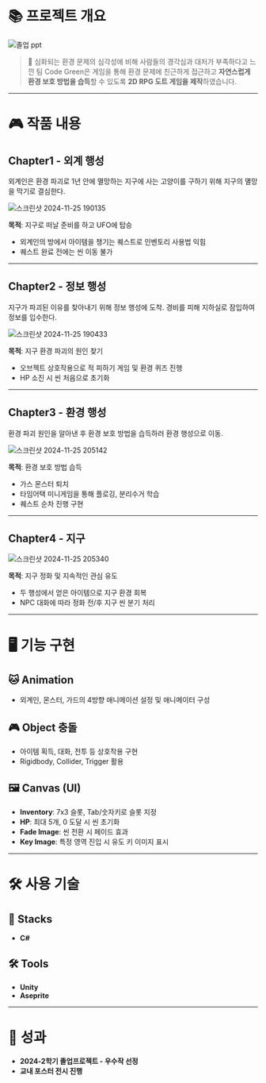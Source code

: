# 📚 프로젝트 개요

![졸업 ppt](https://github.com/user-attachments/assets/87f8bf3e-d8bc-4179-94d0-ffc2eb9b9716)

> 👾 심화되는 환경 문제의 심각성에 비해 사람들의 경각심과 대처가 부족하다고 느낀 팀 Code Green은 게임을 통해 환경 문제에 친근하게 접근하고 **자연스럽게 환경 보호 방법을 습득**할 수 있도록 **2D RPG 도트 게임을 제작**하였습니다.

---

# 🎮 작품 내용

## Chapter1 - 외계 행성

외계인은 환경 파괴로 1년 안에 멸망하는 지구에 사는 고양이를 구하기 위해 지구의 멸망을 막기로 결심한다.


![스크린샷 2024-11-25 190135](https://github.com/user-attachments/assets/b40bd136-582c-4aec-a856-249d75e31142)

**목적**: 지구로 떠날 준비를 하고 UFO에 탑승  
- 외계인의 방에서 아이템을 챙기는 퀘스트로 인벤토리 사용법 익힘  
- 퀘스트 완료 전에는 씬 이동 불가

---

## Chapter2 - 정보 행성

지구가 파괴된 이유를 찾아내기 위해 정보 행성에 도착. 경비를 피해 지하실로 잠입하여 정보를 입수한다.


![스크린샷 2024-11-25 190433](https://github.com/user-attachments/assets/c70d84e5-7816-4ef8-9f93-1084fd404f93)

**목적**: 지구 환경 파괴의 원인 찾기  
- 오브젝트 상호작용으로 적 피하기 게임 및 환경 퀴즈 진행  
- HP 소진 시 씬 처음으로 초기화

---

## Chapter3 - 환경 행성

환경 파괴 원인을 알아낸 후 환경 보호 방법을 습득하러 환경 행성으로 이동.

![스크린샷 2024-11-25 205142](https://github.com/user-attachments/assets/7ca9623b-31b1-41fe-8473-f742bed364b3)


**목적**: 환경 보호 방법 습득  
- 가스 몬스터 퇴치  
- 타임어택 미니게임을 통해 플로깅, 분리수거 학습  
- 퀘스트 순차 진행 구현

---

## Chapter4 - 지구

![스크린샷 2024-11-25 205340](https://github.com/user-attachments/assets/d8d7ed65-8bca-43b9-b017-f6be45b3f318)


**목적**: 지구 정화 및 지속적인 관심 유도  
- 두 행성에서 얻은 아이템으로 지구 환경 회복  
- NPC 대화에 따라 정화 전/후 지구 씬 분기 처리

---

# 🖥️ 기능 구현

## 🐱 Animation
- 외계인, 몬스터, 가드의 4방향 애니메이션 설정 및 애니메이터 구성

## 🎮 Object 충돌
- 아이템 획득, 대화, 전투 등 상호작용 구현  
- Rigidbody, Collider, Trigger 활용

## 🖼️ Canvas (UI)
- **Inventory**: 7x3 슬롯, Tab/숫자키로 슬롯 지정  
- **HP**: 최대 5개, 0 도달 시 씬 초기화  
- **Fade Image**: 씬 전환 시 페이드 효과  
- **Key Image**: 특정 영역 진입 시 유도 키 이미지 표시

---

# 🛠 사용 기술

## 🚀 Stacks
- **C#**

## 🛠 Tools
- **Unity**
- **Aseprite**

---

# 🏅 성과

- **2024-2학기 졸업프로젝트 - 우수작 선정**
- **교내 포스터 전시 진행**
